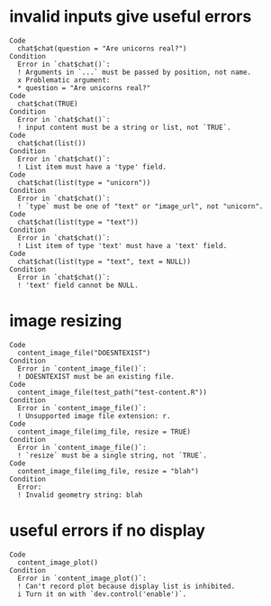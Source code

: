 # invalid inputs give useful errors

    Code
      chat$chat(question = "Are unicorns real?")
    Condition
      Error in `chat$chat()`:
      ! Arguments in `...` must be passed by position, not name.
      x Problematic argument:
      * question = "Are unicorns real?"
    Code
      chat$chat(TRUE)
    Condition
      Error in `chat$chat()`:
      ! input content must be a string or list, not `TRUE`.
    Code
      chat$chat(list())
    Condition
      Error in `chat$chat()`:
      ! List item must have a 'type' field.
    Code
      chat$chat(list(type = "unicorn"))
    Condition
      Error in `chat$chat()`:
      ! `type` must be one of "text" or "image_url", not "unicorn".
    Code
      chat$chat(list(type = "text"))
    Condition
      Error in `chat$chat()`:
      ! List item of type 'text' must have a 'text' field.
    Code
      chat$chat(list(type = "text", text = NULL))
    Condition
      Error in `chat$chat()`:
      ! 'text' field cannot be NULL.

# image resizing

    Code
      content_image_file("DOESNTEXIST")
    Condition
      Error in `content_image_file()`:
      ! DOESNTEXIST must be an existing file.
    Code
      content_image_file(test_path("test-content.R"))
    Condition
      Error in `content_image_file()`:
      ! Unsupported image file extension: r.
    Code
      content_image_file(img_file, resize = TRUE)
    Condition
      Error in `content_image_file()`:
      ! `resize` must be a single string, not `TRUE`.
    Code
      content_image_file(img_file, resize = "blah")
    Condition
      Error:
      ! Invalid geometry string: blah

# useful errors if no display

    Code
      content_image_plot()
    Condition
      Error in `content_image_plot()`:
      ! Can't record plot because display list is inhibited.
      i Turn it on with `dev.control('enable')`.

